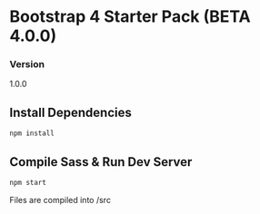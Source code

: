 # Bootstrap 4 Starter Pack (BETA 4.0.0)


### Version

1.0.0

## Install Dependencies

```bash
npm install 
```

## Compile Sass & Run Dev Server

```bash
npm start
```

Files are compiled into /src